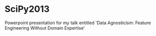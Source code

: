 SciPy2013
=========

Powerpoint presentation for my talk entitled 'Data Agnosticism: Feature Engineering Without Domain Expertise'
